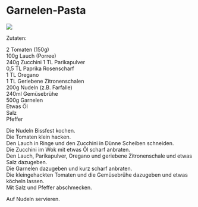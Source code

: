 # Garnelen-Pasta

![](https://radiatortwo.github.io/rezepte/pics/garnelen_pasta.jpg)

Zutaten:

2 Tomaten (150g)\
100g Lauch (Porree)\
240g Zucchini
1 TL Parikapulver\
0,5 TL Paprika Rosenscharf\
1 TL Oregano\
1 TL Geriebene Zitronenschalen\
200g Nudeln (z.B. Farfalle)\
240ml Gemüsebrühe\
500g Garnelen\
Etwas Öl\
Salz\
Pfeffer


Die Nudeln Bissfest kochen.\
Die Tomaten klein hacken.\
Den Lauch in Ringe und den Zucchini in Dünne Scheiben schneiden.\
Die Zucchini im Wok mit etwas Öl scharf anbraten.\
Den Lauch, Parikapulver, Oregano und geriebene Zitronenschale und etwas Salz dazugeben.\
Die Garnelen dazugeben und kurz scharf anbraten.\
Die kleingehackten Tomaten und die Gemüsebrühe dazugeben und etwas köcheln lassen.\
Mit Salz und Pfeffer abschmecken.

Auf Nudeln servieren.